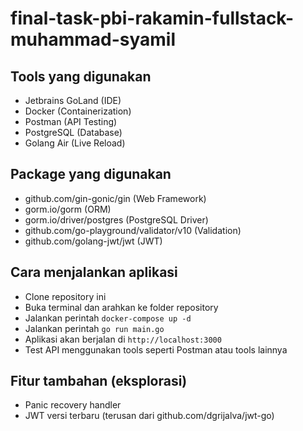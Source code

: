 # final-task-pbi-rakamin-fullstack-muhammad-syamil

## Tools yang digunakan
- Jetbrains GoLand (IDE)
- Docker (Containerization)
- Postman (API Testing)
- PostgreSQL (Database)
- Golang Air (Live Reload)

## Package yang digunakan
- github.com/gin-gonic/gin (Web Framework)
- gorm.io/gorm (ORM)
- gorm.io/driver/postgres (PostgreSQL Driver)
- github.com/go-playground/validator/v10 (Validation)
- github.com/golang-jwt/jwt (JWT)

## Cara menjalankan aplikasi
- Clone repository ini
- Buka terminal dan arahkan ke folder repository
- Jalankan perintah `docker-compose up -d`
- Jalankan perintah `go run main.go`
- Aplikasi akan berjalan di `http://localhost:3000`
- Test API menggunakan tools seperti Postman atau tools lainnya

## Fitur tambahan (eksplorasi)
- Panic recovery handler
- JWT versi terbaru (terusan dari github.com/dgrijalva/jwt-go)
